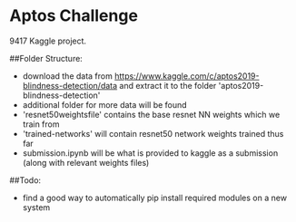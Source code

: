 # Aptos Challenge

9417 Kaggle project.

##Folder Structure:
- download the data from https://www.kaggle.com/c/aptos2019-blindness-detection/data and extract it to the folder 'aptos2019-blindness-detection'
- additional folder for more data will be found
- 'resnet50weightsfile' contains the base resnet NN weights which we train from
- 'trained-networks' will contain resnet50 network weights trained thus far
- submission.ipynb will be what is provided to kaggle as a submission (along with relevant weights files)


##Todo:
- find a good way to automatically pip install required modules on a new system